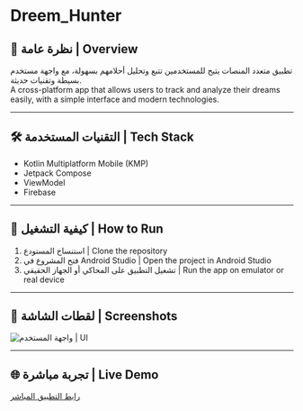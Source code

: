 # Dreem_Hunter

## 📱 نظرة عامة | Overview
تطبيق متعدد المنصات يتيح للمستخدمين تتبع وتحليل أحلامهم بسهولة، مع واجهة مستخدم بسيطة وتقنيات حديثة.  
A cross-platform app that allows users to track and analyze their dreams easily, with a simple interface and modern technologies.

---

## 🛠️ التقنيات المستخدمة | Tech Stack
- Kotlin Multiplatform Mobile (KMP)  
- Jetpack Compose  
- ViewModel  
- Firebase  

---

## 🚀 كيفية التشغيل | How to Run
1. استنساخ المستودع | Clone the repository  
2. فتح المشروع في Android Studio | Open the project in Android Studio  
3. تشغيل التطبيق على المحاكي أو الجهاز الحقيقي | Run the app on emulator or real device  

---

## 📸 لقطات الشاشة | Screenshots
![واجهة المستخدم | UI](رابط_الصورة_هنا)  

---

## 🌐 تجربة مباشرة | Live Demo
[رابط التطبيق المباشر](رابط_التجربة_هنا)

